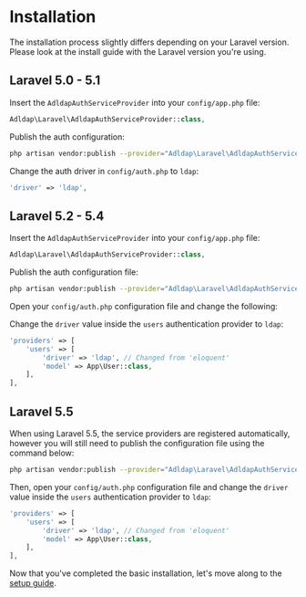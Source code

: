 # Installation

The installation process slightly differs depending on your  Laravel version. Please look at the install guide with the Laravel version you're using.

## Laravel 5.0 - 5.1

Insert the `AdldapAuthServiceProvider` into your `config/app.php` file:

```php
Adldap\Laravel\AdldapAuthServiceProvider::class,
```

Publish the auth configuration:

```bash
php artisan vendor:publish --provider="Adldap\Laravel\AdldapAuthServiceProvider"
```

Change the auth driver in `config/auth.php` to `ldap`:

```php
'driver' => 'ldap',
```

## Laravel 5.2 - 5.4

Insert the `AdldapAuthServiceProvider` into your `config/app.php` file:

```php
Adldap\Laravel\AdldapAuthServiceProvider::class,
```

Publish the auth configuration file:

```bash
php artisan vendor:publish --provider="Adldap\Laravel\AdldapAuthServiceProvider"
```

Open your `config/auth.php` configuration file and change the following:

Change the `driver` value inside the `users` authentication provider to `ldap`:

```php
'providers' => [
    'users' => [
        'driver' => 'ldap', // Changed from 'eloquent'
        'model' => App\User::class,
    ],
],
```

## Laravel 5.5

When using Laravel 5.5, the service providers are registered automatically,
however you will still need to publish the configuration file using the
command below:

```bash
php artisan vendor:publish --provider="Adldap\Laravel\AdldapAuthServiceProvider"
```

Then, open your `config/auth.php` configuration file and change the `driver`
value inside the `users` authentication provider to `ldap`:

```php
'providers' => [
    'users' => [
        'driver' => 'ldap', // Changed from 'eloquent'
        'model' => App\User::class,
    ],
],
```

Now that you've completed the basic installation, let's move along to the [setup guide](setup.md).

